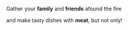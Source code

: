 Gather your **family** and **friends** afound the fire

and make tasty dishes with **meat**, but not only!